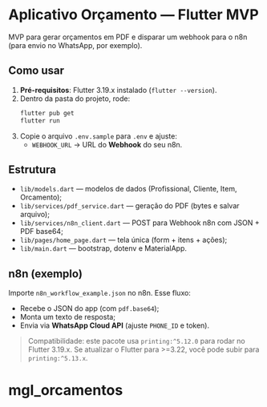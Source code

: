 # Aplicativo Orçamento — Flutter MVP

MVP para gerar orçamentos em PDF e disparar um webhook para o n8n (para envio no WhatsApp, por exemplo).

## Como usar

1. **Pré-requisitos**: Flutter 3.19.x instalado (`flutter --version`).
2. Dentro da pasta do projeto, rode:
   ```bash
   flutter pub get
   flutter run
   ```
3. Copie o arquivo `.env.sample` para `.env` e ajuste:
   - `WEBHOOK_URL` → URL do **Webhook** do seu n8n.

## Estrutura
- `lib/models.dart` — modelos de dados (Profissional, Cliente, Item, Orcamento);
- `lib/services/pdf_service.dart` — geração do PDF (bytes e salvar arquivo);
- `lib/services/n8n_client.dart` — POST para Webhook n8n com JSON + PDF base64;
- `lib/pages/home_page.dart` — tela única (form + itens + ações);
- `lib/main.dart` — bootstrap, dotenv e MaterialApp.

## n8n (exemplo)
Importe `n8n_workflow_example.json` no n8n. Esse fluxo:
- Recebe o JSON do app (com `pdf.base64`);
- Monta um texto de resposta;
- Envia via **WhatsApp Cloud API** (ajuste `PHONE_ID` e token).

> Compatibilidade: este pacote usa `printing:^5.12.0` para rodar no Flutter 3.19.x. 
> Se atualizar o Flutter para >=3.22, você pode subir para `printing:^5.13.x`.
# mgl_orcamentos
